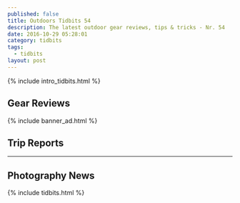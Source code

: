 ```yaml
---
published: false
title: Outdoors Tidbits 54
description: The latest outdoor gear reviews, tips & tricks - Nr. 54
date: 2016-10-29 05:28:01
category: tidbits
tags:
  - tidbits
layout: post
---
```

{% include intro_tidbits.html %}

## Gear Reviews

{% include banner_ad.html %}

## Trip Reports

---

## Photography News

{% include tidbits.html %}

